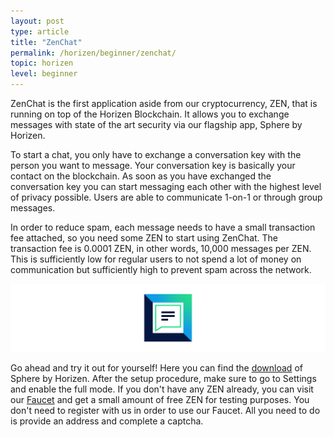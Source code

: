 ```yaml
---
layout: post
type: article
title: "ZenChat"
permalink: /horizen/beginner/zenchat/
topic: horizen
level: beginner
---
```


ZenChat is the first application aside from our cryptocurrency, ZEN, that is running on top of the Horizen Blockchain. It allows you to exchange messages with state of the art security via our flagship app, Sphere by Horizen.

To start a chat, you only have to exchange a conversation key with the person you want to message. Your conversation key is basically your contact on the blockchain. As soon as you have exchanged the conversation key you can start messaging each other with the highest level of privacy possible. Users are able to communicate 1-on-1 or through group messages.

In order to reduce spam, each message needs to have a small transaction fee attached, so you need some ZEN to start using ZenChat. The transaction fee is 0.0001 ZEN, in other words, 10,000 messages per ZEN. This is sufficiently low for regular users to not spend a lot of money on communication but sufficiently high to prevent spam across the network.

![ZenChat](/assets/post_files/horizen/beginner/zenchat/chat.jpg)

Go ahead and try it out for yourself! Here you can find the [download](https://www.horizen.global/spherebyhorizen/) of Sphere by Horizen. After the setup procedure, make sure to go to Settings and enable the full mode. If you don't have any ZEN already, you can visit our [Faucet](https://getzen.cash/) and get a small amount of free ZEN for testing purposes. You don't need to register with us in order to use our Faucet. All you need to do is provide an address and complete a captcha.
